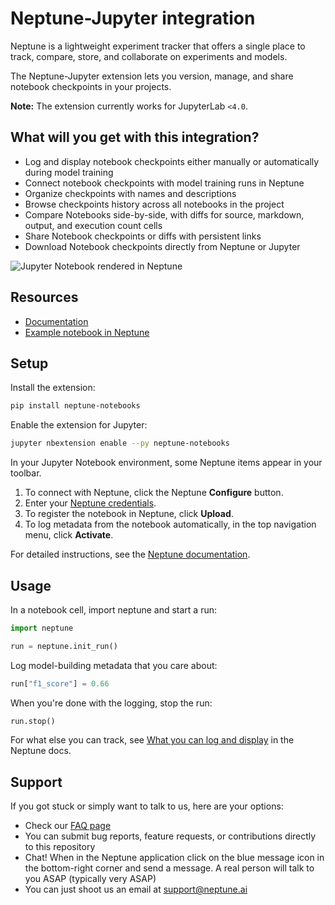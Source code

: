 # Neptune-Jupyter integration

Neptune is a lightweight experiment tracker that offers a single place to track, compare, store, and collaborate on experiments and models. 

The Neptune-Jupyter extension lets you version, manage, and share notebook checkpoints in your projects.

**Note:** The extension currently works for JupyterLab `<4.0`.

## What will you get with this integration?

* Log and display notebook checkpoints either manually or automatically during model training
* Connect notebook checkpoints with model training runs in Neptune
* Organize checkpoints with names and descriptions 
* Browse checkpoints history across all notebooks in the project
* Compare Notebooks side-by-side, with diffs for source, markdown, output, and execution count cells
* Share Notebook checkpoints or diffs with persistent links
* Download Notebook checkpoints directly from Neptune or Jupyter 

![Jupyter Notebook rendered in Neptune](https://docs.neptune.ai/img/app/notebook_view.png)

## Resources

* [Documentation](https://docs.neptune.ai/tools/jupyter/overview/)
* [Example notebook in Neptune](https://app.neptune.ai/neptune-ai/credit-default-prediction/n/exploring-application-table-ac75c237-1630-4109-b532-dd125badec0e/ca1df3be-b2e4-4b26-99d6-b7e98a3d4273)

## Setup

Install the extension:

```sh
pip install neptune-notebooks
```

Enable the extension for Jupyter:

```sh
jupyter nbextension enable --py neptune-notebooks
```

In your Jupyter Notebook environment, some Neptune items appear in your toolbar.

1. To connect with Neptune, click the Neptune **Configure** button.
2. Enter your [Neptune credentials](https://docs.neptune.ai/setup/setting_credentials/#finding-your-credentials).
3. To register the notebook in Neptune, click **Upload**.
4. To log metadata from the notebook automatically, in the top navigation menu, click **Activate**.

For detailed instructions, see the [Neptune documentation](https://docs.neptune.ai/tools/jupyter/installing_extension/).

## Usage

In a notebook cell, import neptune and start a run:

```python
import neptune

run = neptune.init_run()
```

Log model-building metadata that you care about:

```python
run["f1_score"] = 0.66
```

When you're done with the logging, stop the run:

```python
run.stop()
```

For what else you can track, see [What you can log and display](https://docs.neptune.ai/logging/what_you_can_log/) in the Neptune docs.

## Support

If you got stuck or simply want to talk to us, here are your options:

* Check our [FAQ page](https://docs.neptune.ai/getting-started/getting-help#frequently-asked-questions)
* You can submit bug reports, feature requests, or contributions directly to this repository
* Chat! When in the Neptune application click on the blue message icon in the bottom-right corner and send a message. A real person will talk to you ASAP (typically very ASAP)
* You can just shoot us an email at support@neptune.ai
